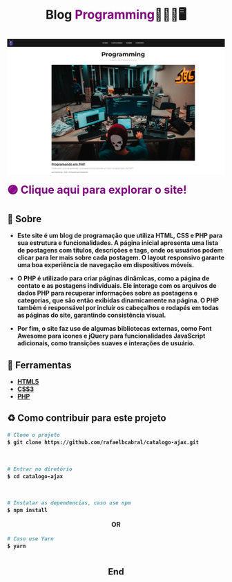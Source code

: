 <h1 align="center">
<p ><b>Blog <b style="text-decoration: none; color: purple">Programming</b>🧑🏽‍💻🖥️<b></p>

<img src="site.jpg" align="center">
<br>
</h1>


<a href="https://blog-programming.000webhostapp.com//" target="_blank" style="text-decoration: none; color: purple; font-size: 25px">
  🟣 Clique aqui para explorar o site!
</a>


## 📔 Sobre

- Este site é um blog de programação que utiliza HTML, CSS e PHP para sua estrutura e funcionalidades. A página inicial apresenta uma lista de postagens com títulos, descrições e tags, onde os usuários podem clicar para ler mais sobre cada postagem. O layout responsivo garante uma boa experiência de navegação em dispositivos móveis.

- O PHP é utilizado para criar páginas dinâmicas, como a página de contato e as postagens individuais. Ele interage com os arquivos de dados PHP para recuperar informações sobre as postagens e categorias, que são então exibidas dinamicamente na página. O PHP também é responsável por incluir os cabeçalhos e rodapés em todas as páginas do site, garantindo consistência visual.

- Por fim, o site faz uso de algumas bibliotecas externas, como Font Awesome para ícones e jQuery para funcionalidades JavaScript adicionais, como transições suaves e interações de usuário. 


## 🔨 Ferramentas

- [HTML5](https://www.w3schools.com/html/)
- [CSS3](https://www.w3schools.com/css/)
- [PHP](https://www.w3schools.com/php/)


## ♻️ Como contribuir para este projeto

```bash
# Clone o projeto
$ git clone https://github.com/rafaelbcabral/catalogo-ajax.git
````
<br>

````bash
# Entrar no diretório
$ cd catalogo-ajax
````
<br>

````bash
# Instalar as dependencias, caso use npm
$ npm install
````

<p style="text-align: center; font-size: 15px; "><b>OR</b></p>

````bash
# Caso use Yarn
$ yarn
````

<h1></h1>
<p style="text-align: center; font-weight: bold; font-size: 20px">End</p>